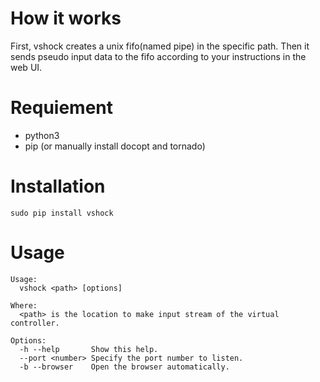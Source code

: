 # How it works
First, vshock creates a unix fifo(named pipe) in the specific path. Then it sends pseudo input data to the fifo according to your instructions in the web UI.

# Requiement
* python3
* pip (or manually install docopt and tornado)

# Installation
```console
sudo pip install vshock
```

# Usage

```console
Usage:
  vshock <path> [options]

Where:
  <path> is the location to make input stream of the virtual controller.

Options:
  -h --help       Show this help.
  --port <number> Specify the port number to listen.
  -b --browser    Open the browser automatically.
```

